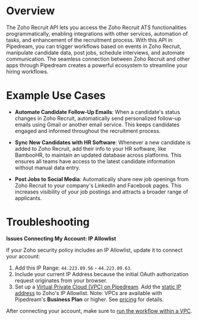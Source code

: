 # Overview

The Zoho Recruit API lets you access the Zoho Recruit ATS functionalities programmatically, enabling integrations with other services, automation of tasks, and enhancement of the recruitment process. With this API in Pipedream, you can trigger workflows based on events in Zoho Recruit, manipulate candidate data, post jobs, schedule interviews, and automate communication. The seamless connection between Zoho Recruit and other apps through Pipedream creates a powerful ecosystem to streamline your hiring workflows.

# Example Use Cases

- **Automate Candidate Follow-Up Emails**: When a candidate's status changes in Zoho Recruit, automatically send personalized follow-up emails using Gmail or another email service. This keeps candidates engaged and informed throughout the recruitment process.

- **Sync New Candidates with HR Software**: Whenever a new candidate is added to Zoho Recruit, add their info to your HR software, like BambooHR, to maintain an updated database across platforms. This ensures all teams have access to the latest candidate information without manual data entry.

- **Post Jobs to Social Media**: Automatically share new job openings from Zoho Recruit to your company's LinkedIn and Facebook pages. This increases visibility of your job postings and attracts a broader range of applicants.

# Troubleshooting

**Issues Connecting My Account: IP Allowlist**

If your Zoho security policy includes an IP Allowlist, update it to connect your account:

1. Add this IP Range: `44.223.89.56` - `44.223.89.63`.
2. Include your current IP Address because the initial OAuth authorization request originates from your browser.
3. Set up a [Virtual Private Cloud (VPC) on Pipedream](https://pipedream.com/docs/workflows/vpc#create-a-new-vpc). Add the [static IP address](https://pipedream.com/docs/workflows/vpc#find-the-static-outbound-ip-address-for-a-vpc) to Zoho's IP Allowlist. Note: VPCs are available with Pipedream's **Business Plan** or higher. See [pricing](https://pipedream.com/pricing) for details.

After connecting your account, make sure to [run the workflow within a VPC](https://pipedream.com/docs/workflows/vpc#run-workflows-within-a-vpc).